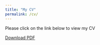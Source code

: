 ```yaml
---
title: "My CV"
permalink: /cv/
---
```


<p> 
 
 Please click on the link below to view my CV
 
 <a href="https://github.com/Zedd1558/zedd1558.github.io/blob/master/CV_Md.%20Zahidul%20Islam.pdf">Download PDF</a>
 
 </p>
